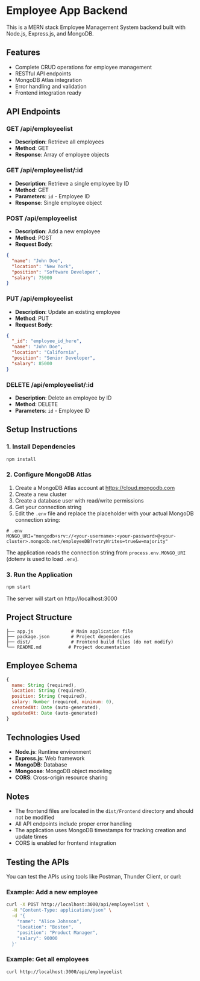 # Employee App Backend

This is a MERN stack Employee Management System backend built with Node.js, Express.js, and MongoDB.

## Features

- Complete CRUD operations for employee management
- RESTful API endpoints
- MongoDB Atlas integration
- Error handling and validation
- Frontend integration ready

## API Endpoints

### GET /api/employeelist
- **Description**: Retrieve all employees
- **Method**: GET
- **Response**: Array of employee objects

### GET /api/employeelist/:id
- **Description**: Retrieve a single employee by ID
- **Method**: GET
- **Parameters**: `id` - Employee ID
- **Response**: Single employee object

### POST /api/employeelist
- **Description**: Add a new employee
- **Method**: POST
- **Request Body**: 
```json
{
  "name": "John Doe",
  "location": "New York",
  "position": "Software Developer",
  "salary": 75000
}
```

### PUT /api/employeelist
- **Description**: Update an existing employee
- **Method**: PUT
- **Request Body**: 
```json
{
  "_id": "employee_id_here",
  "name": "John Doe",
  "location": "California",
  "position": "Senior Developer",
  "salary": 85000
}
```

### DELETE /api/employeelist/:id
- **Description**: Delete an employee by ID
- **Method**: DELETE
- **Parameters**: `id` - Employee ID

## Setup Instructions

### 1. Install Dependencies
```bash
npm install
```

### 2. Configure MongoDB Atlas
1. Create a MongoDB Atlas account at https://cloud.mongodb.com
2. Create a new cluster
3. Create a database user with read/write permissions
4. Get your connection string
5. Edit the `.env` file and replace the placeholder with your actual MongoDB connection string:
```text
# .env
MONGO_URI="mongodb+srv://<your-username>:<your-password>@<your-cluster>.mongodb.net/employeeDB?retryWrites=true&w=majority"
```
The application reads the connection string from `process.env.MONGO_URI` (dotenv is used to load `.env`).

### 3. Run the Application
```bash
npm start
```

The server will start on http://localhost:3000

## Project Structure

```
├── app.js              # Main application file
├── package.json        # Project dependencies
├── dist/               # Frontend build files (do not modify)
└── README.md          # Project documentation
```

## Employee Schema

```javascript
{
  name: String (required),
  location: String (required),
  position: String (required),
  salary: Number (required, minimum: 0),
  createdAt: Date (auto-generated),
  updatedAt: Date (auto-generated)
}
```

## Technologies Used

- **Node.js**: Runtime environment
- **Express.js**: Web framework
- **MongoDB**: Database
- **Mongoose**: MongoDB object modeling
- **CORS**: Cross-origin resource sharing

## Notes

- The frontend files are located in the `dist/Frontend` directory and should not be modified
- All API endpoints include proper error handling
- The application uses MongoDB timestamps for tracking creation and update times
- CORS is enabled for frontend integration

## Testing the APIs

You can test the APIs using tools like Postman, Thunder Client, or curl:

### Example: Add a new employee
```bash
curl -X POST http://localhost:3000/api/employeelist \
  -H "Content-Type: application/json" \
  -d '{
    "name": "Alice Johnson",
    "location": "Boston",
    "position": "Product Manager",
    "salary": 90000
  }'
```

### Example: Get all employees
```bash
curl http://localhost:3000/api/employeelist
```